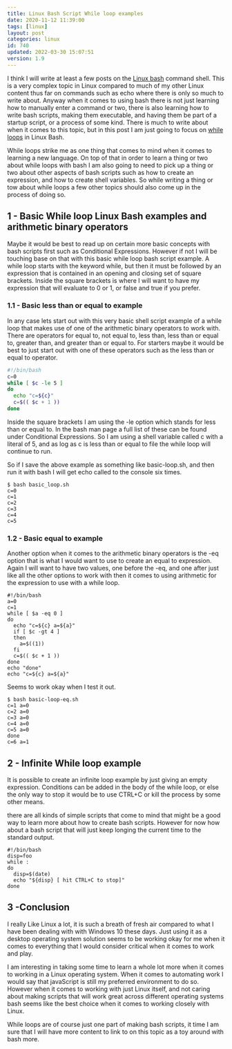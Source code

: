```yaml
---
title: Linux Bash Script While loop examples
date: 2020-11-12 11:39:00
tags: [linux]
layout: post
categories: linux
id: 740
updated: 2022-03-30 15:07:51
version: 1.9
---
```


I think I will write at least a few posts on the [Linux bash](/2020/11/27/linux-bash-script/) command shell. This is a very complex topic in Linux compared to much of my other Linux content thus far on commands such as echo where there is only so much to write about.
Anyway when it comes to using bash there is not just learning how to manually enter a command or two, there is also learning how to write bash scripts, making them executable, and having them be part of a startup script, or a process of some kind. There is much to write about when it comes to this topic, but in this post I am just going to focus on [while loops](https://www.cyberciti.biz/faq/bash-while-loop/) in Linux Bash.

While loops strike me as one thing that comes to mind when it comes to learning a new language. On top of that in order to learn a thing or two about while loops with bash I am also going to need to pick up a thing or two about other aspects of bash scripts such as how to create an expression, and how to create shell variables. So while writing a thing or tow about while loops a few other topics should also come up in the process of doing so.

<!-- more -->

## 1 - Basic While loop Linux Bash examples and arithmetic binary operators

Maybe it would be best to read up on certain more basic concepts with bash scripts first such as Conditional Expressions. However if not I will be touching base on that with this basic while loop bash script example. A while loop starts with the keyword while, but then it must be followed by an expression that is contained in an opening and closing set of square brackets. Inside the square brackets is where I will want to have my expression that will evaluate to 0 or 1, or false and true if you prefer.

### 1.1 - Basic less than or equal to example

In any case lets start out with this very basic shell script example of a while loop that makes use of one of the arithmetic binary operators to work with. There are operators for equal to, not equal to, less than, less than or equal to, greater than, and greater than or equal to. For starters maybe it would be best to just start out with one of these operators such as the less than or equal to operator.

```bash
#!/bin/bash
c=0
while [ $c -le 5 ]
do
  echo "c=${c}"
  c=$(( $c + 1 ))
done
```

Inside the square brackets I am using the -le option which stands for less than or equal to. In the bash man page a full list of these can be found under Conditional Expressions. So I am using a shell variable called c with a literal of 5, and as log as c is less than or equal to file the while loop will continue to run.

So if I save the above example as something like basic-loop.sh, and then run it with bash I will get echo called to the console six times.

```
$ bash basic_loop.sh
c=0
c=1
c=2
c=3
c=4
c=5
```

### 1.2 - Basic equal to example

Another option when it comes to the arithmetic binary operators is the -eq option that is what I would want to use to create an equal to expression. Again I will want to have two values, one before the -eq, and one after just like all the other options to work with then it comes to using arithmetic for the expression to use with a while loop.

```
#!/bin/bash
a=0
c=1
while [ $a -eq 0 ]
do
  echo "c=${c} a=${a}"
  if [ $c -gt 4 ]
  then
    a=$((1))
  fi
  c=$(( $c + 1 ))
done
echo "done"
echo "c=${c} a=${a}"
```

Seems to work okay when I test it out.

```
$ bash basic-loop-eq.sh
c=1 a=0
c=2 a=0
c=3 a=0
c=4 a=0
c=5 a=0
done
c=6 a=1
```

## 2 - Infinite While loop example

It is possible to create an infinite loop example by just giving an empty expression. Conditions can be added in the body of the while loop, or else the only way to stop it would be to use CTRL+C or kill the process by some other means.

there are all kinds of simple scripts that come to mind that might be a good way to learn more about how to create bash scripts. However for now how about a bash script that will just keep longing the current time to the standard output.

```
#!/bin/bash
disp=foo
while :
do
  disp=$(date)
  echo "${disp} [ hit CTRL+C to stop]"
done
```

## 3 -Conclusion

I really Like Linux a lot, it is such a breath of fresh air compared to what I have been dealing with with Windows 10 these days. Just using it as a desktop operating system solution seems to be working okay for me when it comes to everything that I would consider critical when it comes to work and play.

I am interesting in taking some time to learn a whole lot more when it comes to working in a Linux operating system. When it comes to automating work I would say that javaScript is still my preferred environment to do so. However when it comes to working with just Linux itself, and not caring about making scripts that will work great across different operating systems bash seems like the best choice when it comes to working closely with Linux.

While loops are of course just one part of making bash scripts, it time I am sure that I will have more content to link to on this topic as a toy around with bash more.